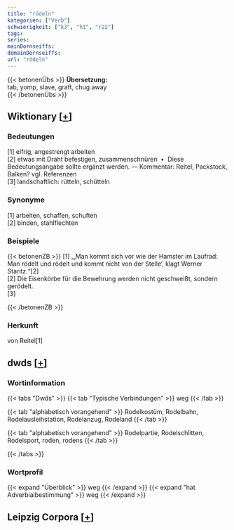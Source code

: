 ```yaml
---
title: "rödeln"
kategorien: ["Verb"]
schwierigkeit: ["k3", "h1", "r22"]
tags:
series:
mainDornseiffs:
domainDornseiffs:
url: "rödeln"
---
```


{{< betonenÜbs >}}
**Übersetzung:**  
tab, yomp, slave, graft, chug away  
{{< /betonenÜbs >}}

## Wiktionary [[+](https://de.wiktionary.org/wiki/rödeln)]

### Bedeutungen
[1] eifrig, angestrengt arbeiten  
[2] etwas mit Draht befestigen, zusammenschnüren  •  Diese Bedeutungsangabe sollte ergänzt werden. — Kommentar: Reitel, Packstock, Balken? vgl. Referenzen  
[3] landschaftlich: rütteln, schütteln  

### Synonyme
[1] arbeiten, schaffen, schuften  
[2] binden, stahlflechten  

### Beispiele
{{< betonenZB >}}
[1] „‚Man kommt sich vor wie der Hamster im Laufrad: Man rödelt und rödelt und kommt nicht von der Stelle‘, klagt Werner Staritz.“[2]  
[2] Die Eisenkörbe für die Bewehrung werden nicht geschweißt, sondern gerödelt.  
[3]  

{{< /betonenZB >}}
### Herkunft
von Reitel[1]  



## dwds [[+](https://www.dwds.de/wb/rödeln)]

### Wortinformation
{{< tabs "Dwds" >}}
{{< tab "Typische Verbindungen" >}}
weg
{{< /tab >}}

{{< tab "alphabetisch vorangehend" >}}
Rodelkostüm, Rodelbahn, Rodelausleihstation, Rodelanzug, Rodeland
{{< /tab >}}

{{< tab "alphabetisch vorangehend" >}}
Rodelpartie, Rodelschlitten, Rodelsport, roden, rodens
{{< /tab >}}

{{< /tabs >}}

### Wortprofil
{{< expand "Überblick" >}} weg {{< /expand >}}
{{< expand "hat Adverbialbestimmung" >}} weg {{< /expand >}}

## Leipzig Corpora [[+](https://corpora.uni-leipzig.de/en/res?word=rödeln&corpusId=deu_newscrawl-public_2018)]

